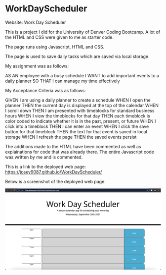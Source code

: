 # WorkDayScheduler

Website: Work Day Scheduler

This is a project I did for the University of Denver Coding Bootcamp. A lot of the HTML and CSS were given to me as starter code.

The page runs using Javascript, HTML and CSS.

The page is used to save daily tasks which are saved via local storage.

My assignment was as follows:

AS AN employee with a busy schedule
I WANT to add important events to a daily planner
SO THAT I can manage my time effectively


My Acceptance Criteria was as follows:

GIVEN I am using a daily planner to create a schedule
WHEN I open the planner
THEN the current day is displayed at the top of the calendar
WHEN I scroll down
THEN I am presented with timeblocks for standard business hours
WHEN I view the timeblocks for that day
THEN each timeblock is color coded to indicate whether it is in the past, present, or future
WHEN I click into a timeblock
THEN I can enter an event
WHEN I click the save button for that timeblock
THEN the text for that event is saved in local storage
WHEN I refresh the page
THEN the saved events persist


 The additions made to the HTML have been commented as well as explainations for code that was already there. The entire Javascript code was written by me and is commented.

This is a link to the deployed web page: https://josey9087.github.io/WorkDayScheduler/

Below is a screenshot of the deployed web page:

![Work Day Scheduler Screenshot](./Images/WorkDayScheduler.png)